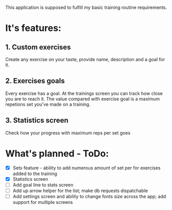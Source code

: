 This application is supposed to fulfill my basic training routine requirements.

# It's features: #
## 1. Custom exercises ##
Create any exercise on your taste, provide name, description and a goal for it.
## 2. Exercises goals ##
Every exercise has a goal. At the trainings screen you can track how close you are to reach it.
The value compared with exercise goal is a maximum repetions set you've made on a training.
## 3. Statistics screen ##
Check how your progress with maximum reps per set goes

# What's planned - ToDo: #
- [x] Sets feature - ability to add numerous amount of set per for exercises added to the training
- [x] Statistics screen
- [ ] Add goal line to stats screen
- [ ] Add up arrow helper for the list; make db requests dispatchable
- [ ] Add settings screen and ability to change fonts size across the app; add support for multiple screens